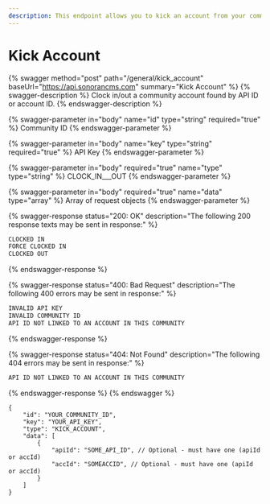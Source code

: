 ```yaml
---
description: This endpoint allows you to kick an account from your community.
---
```


# Kick Account

{% swagger method="post" path="/general/kick_account" baseUrl="https://api.sonorancms.com" summary="Kick Account" %}
{% swagger-description %}
Clock in/out a community account found by API ID or account ID.
{% endswagger-description %}

{% swagger-parameter in="body" name="id" type="string" required="true" %}
Community ID
{% endswagger-parameter %}

{% swagger-parameter in="body" name="key" type="string" required="true" %}
API Key
{% endswagger-parameter %}

{% swagger-parameter in="body" required="true" name="type" type="string" %}
CLOCK\_IN_\__OUT
{% endswagger-parameter %}

{% swagger-parameter in="body" required="true" name="data" type="array" %}
Array of request objects
{% endswagger-parameter %}

{% swagger-response status="200: OK" description="The following 200 response texts may be sent in response:" %}
```javascript
CLOCKED IN
FORCE CLOCKED IN
CLOCKED OUT
```
{% endswagger-response %}

{% swagger-response status="400: Bad Request" description="The following 400 errors may be sent in response:" %}
```javascript
INVALID API KEY
INVALID COMMUNITY ID
API ID NOT LINKED TO AN ACCOUNT IN THIS COMMUNITY
```
{% endswagger-response %}

{% swagger-response status="404: Not Found" description="The following 404 errors may be sent in response:" %}
```javascript
API ID NOT LINKED TO AN ACCOUNT IN THIS COMMUNITY
```
{% endswagger-response %}
{% endswagger %}

```
{
    "id": "YOUR_COMMUNITY_ID",
    "key": "YOUR_API_KEY",
    "type": "KICK_ACCOUNT",
    "data": [
        {
            "apiId": "SOME_API_ID", // Optional - must have one (apiId or accId)
            "accId": "SOMEACCID", // Optional - must have one (apiId or accId)
        }
    ]
}
```
